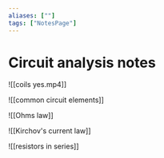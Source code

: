 ```yaml
---
aliases: [""]
tags: ["NotesPage"]
---
```


# Circuit analysis notes

![[coils yes.mp4]]

![[common circuit elements]]

![[Ohms law]]

![[Kirchov's current law]]

![[resistors in series]]